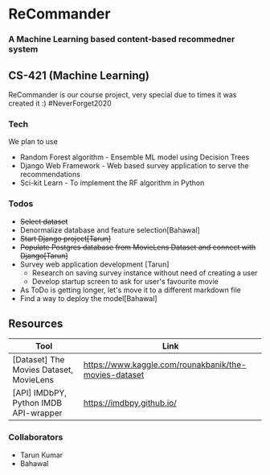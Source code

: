 # ReCommander
### A Machine Learning based content-based recommedner system
## CS-421 (Machine Learning)

ReCommander is our course project, very special due to times it was created it :) #NeverForget2020

### Tech

We plan to use
* Random Forest algorithm - Ensemble ML model using Decision Trees
* Django Web Framework - Web based survey application to serve the recommendations 
* Sci-kit Learn - To implement the RF algorithm in Python
### Todos
- ~~Select dataset~~
- Denormalize database and feature selection[Bahawal]
- ~~Start Django project[Tarun]~~
- ~~Populate Postgres database from MovieLens Dataset and connect with Django[Tarun]~~
- Survey web application development [Tarun]
    - Research on saving survey instance without need of creating a user
    - Develop startup screen to ask for user's favourite movie
- As ToDo is getting longer, let's move it to a different markdown file
- Find a way to deploy the model[Bahawal]


## Resources
| Tool  | Link |
| ------------- | ------------- |
| [Dataset] The Movies Dataset, MovieLens  | https://www.kaggle.com/rounakbanik/the-movies-dataset  |
| [API] IMDbPY, Python IMDB API-wrapper  | https://imdbpy.github.io/  |

### Collaborators
- Tarun Kumar
- Bahawal